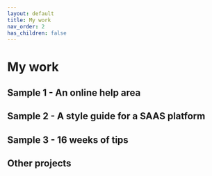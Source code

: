 ```yaml
---
layout: default
title: My work
nav_order: 2
has_children: false
---
```


# My work


## Sample 1 - An online help area

## Sample 2 - A style guide for a SAAS platform

## Sample 3 - 16 weeks of tips

## Other projects
